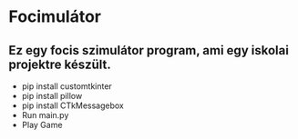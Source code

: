 # Focimulátor

## Ez egy focis szimulátor program, ami egy iskolai projektre készült.

* pip install customtkinter
* pip install pillow
* pip install CTkMessagebox
* Run main.py
* Play Game
